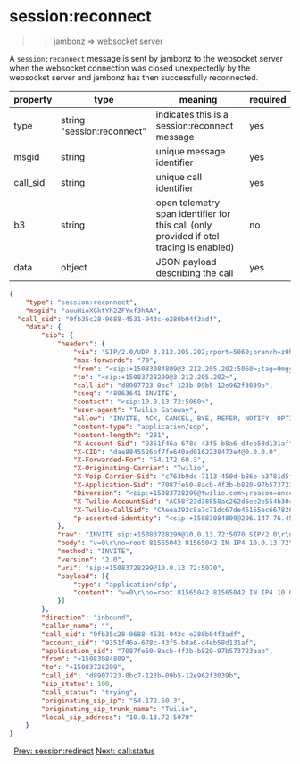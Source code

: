 # session:reconnect

>> jambonz => websocket server

A `session:reconnect` message is sent by jambonz to the websocket server when the websocket connection was closed unexpectedly by the websocket server and jambonz has then successfully reconnected.

|property|type|meaning|required|
|--------|----|-------|--------|
|type|string "session:reconnect"|indicates this is a session:reconnect message|yes|
|msgid|string|unique message identifier|yes|
|call_sid|string|unique call identifier|yes|
|b3|string|open telemetry span identifier for this call (only provided if otel tracing is enabled)|no|
|data|object|JSON payload describing the call|yes|

```json
{
	"type": "session:reconnect",
	"msgid": "auuHioXGktYh2ZFYxf3hAA",
  "call_sid": "9fb35c28-9688-4531-943c-e280b04f3adf",
	"data": {
		"sip": {
			"headers": {
				"via": "SIP/2.0/UDP 3.212.205.202;rport=5060;branch=z9hG4bK3tv053jp1mcHQ;received=10.0.13.72",
				"max-forwards": "70",
				"from": "<sip:+15083084809@3.212.205.202:5060>;tag=9mgyBeaUy4H2S",
				"to": "<sip:+15083728299@3.212.205.202>",
				"call-id": "d8907723-0bc7-123b-09b5-12e962f3039b",
				"cseq": "48063641 INVITE",
				"contact": "<sip:10.0.13.72:5060>",
				"user-agent": "Twilio Gateway",
				"allow": "INVITE, ACK, CANCEL, BYE, REFER, NOTIFY, OPTIONS",
				"content-type": "application/sdp",
				"content-length": "281",
				"X-Account-Sid": "9351f46a-678c-43f5-b8a6-d4eb58d131af",
				"X-CID": "dae8845526bf7fe640ad0162238473e4@0.0.0.0",
				"X-Forwarded-For": "54.172.60.3",
				"X-Originating-Carrier": "Twilio",
				"X-Voip-Carrier-Sid": "c763b9dc-7113-450d-b86e-b3781d5fbec1",
				"X-Application-Sid": "7087fe50-8acb-4f3b-b820-97b573723aab",
				"Diversion": "<sip:+15083728299@twilio.com>;reason=unconditional",
				"X-Twilio-AccountSid": "AC58f23d38858ac262d6ee2e554b30c561",
				"X-Twilio-CallSid": "CAeea292c8a7c71dc67de46155ec667826",
				"p-asserted-identity": "<sip:+15083084809@206.147.76.45:5060>"
			},
			"raw": "INVITE sip:+15083728299@10.0.13.72:5070 SIP/2.0\r\nVia: SIP/2.0/UDP 3.212.205.202;rport=5060;branch=z9hG4bK3tv053jp1mcHQ;received=10.0.13.72\r\nMax-Forwards: 70\r\nFrom: <sip:+15083084809@3.212.205.202:5060>;tag=9mgyBeaUy4H2S\r\nTo: <sip:+15083728299@3.212.205.202>\r\nCall-ID: d8907723-0bc7-123b-09b5-12e962f3039b\r\nCSeq: 48063641 INVITE\r\nContact: <sip:10.0.13.72:5060>\r\nUser-Agent: Twilio Gateway\r\nAllow: INVITE, ACK, CANCEL, BYE, REFER, NOTIFY, OPTIONS\r\nContent-Type: application/sdp\r\nContent-Length: 281\r\nX-Account-Sid: 9351f46a-678c-43f5-b8a6-d4eb58d131af\r\nX-CID: dae8845526bf7fe640ad0162238473e4@0.0.0.0\r\nX-Forwarded-For: 54.172.60.3\r\nX-Originating-Carrier: Twilio\r\nX-Voip-Carrier-Sid: c763b9dc-7113-450d-b86e-b3781d5fbec1\r\nX-Application-Sid: 7087fe50-8acb-4f3b-b820-97b573723aab\r\nDiversion: <sip:+15083728299@twilio.com>;reason=unconditional\r\nX-Twilio-AccountSid: AC58f23d38858ac262d6ee2e554b30c561\r\nX-Twilio-CallSid: CAeea292c8a7c71dc67de46155ec667826\r\nP-Asserted-Identity: <sip:+15083084809@206.147.76.45:5060>\r\n\r\nv=0\r\no=root 81565042 81565042 IN IP4 10.0.13.72\r\ns=Twilio Media Gateway\r\nc=IN IP4 10.0.13.72\r\nt=0 0\r\nm=audio 40150 RTP/AVP 0 8 101\r\na=maxptime:20\r\na=rtpmap:0 PCMU/8000\r\na=rtpmap:8 PCMA/8000\r\na=rtpmap:101 telephone-event/8000\r\na=fmtp:101 0-16\r\na=sendrecv\r\na=rtcp:40151\r\na=ptime:20\r\n",
			"body": "v=0\r\no=root 81565042 81565042 IN IP4 10.0.13.72\r\ns=Twilio Media Gateway\r\nc=IN IP4 10.0.13.72\r\nt=0 0\r\nm=audio 40150 RTP/AVP 0 8 101\r\na=maxptime:20\r\na=rtpmap:0 PCMU/8000\r\na=rtpmap:8 PCMA/8000\r\na=rtpmap:101 telephone-event/8000\r\na=fmtp:101 0-16\r\na=sendrecv\r\na=rtcp:40151\r\na=ptime:20\r\n",
			"method": "INVITE",
			"version": "2.0",
			"uri": "sip:+15083728299@10.0.13.72:5070",
			"payload": [{
				"type": "application/sdp",
				"content": "v=0\r\no=root 81565042 81565042 IN IP4 10.0.13.72\r\ns=Twilio Media Gateway\r\nc=IN IP4 10.0.13.72\r\nt=0 0\r\nm=audio 40150 RTP/AVP 0 8 101\r\na=maxptime:20\r\na=rtpmap:0 PCMU/8000\r\na=rtpmap:8 PCMA/8000\r\na=rtpmap:101 telephone-event/8000\r\na=fmtp:101 0-16\r\na=sendrecv\r\na=rtcp:40151\r\na=ptime:20\r\n"
			}]
		},
		"direction": "inbound",
		"caller_name": "",
		"call_sid": "9fb35c28-9688-4531-943c-e280b04f3adf",
		"account_sid": "9351f46a-678c-43f5-b8a6-d4eb58d131af",
		"application_sid": "7087fe50-8acb-4f3b-b820-97b573723aab",
		"from": "+15083084809",
		"to": "+15083728299",
		"call_id": "d8907723-0bc7-123b-09b5-12e962f3039b",
		"sip_status": 100,
		"call_status": "trying",
		"originating_sip_ip": "54.172.60.3",
		"originating_sip_trunk_name": "Twilio",
		"local_sip_address": "10.0.13.72:5070"
	}
}
```

<p class="flex">
<span>&nbsp;</span>
<a href="/docs/ws/session-redirect">Prev: session:redirect</a>
<a href="/docs/ws/call-status">Next: call:status</a>
</p>
